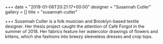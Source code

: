 +++
date = "2019-01-06T20:21:17+00:00"
designer = "Susannah Cutler"
gallery = []
title = "susannah-cutler"

+++
Susannah Cutler is a folk musician and Brooklyn-based textile designer. Her thesis project caught the attention of Café Forgot in the summer of 2018. Her fabrics feature her watercolor drawings of flowers and kittens, which she fashions into breezy sleeveless dresses and crop tops.